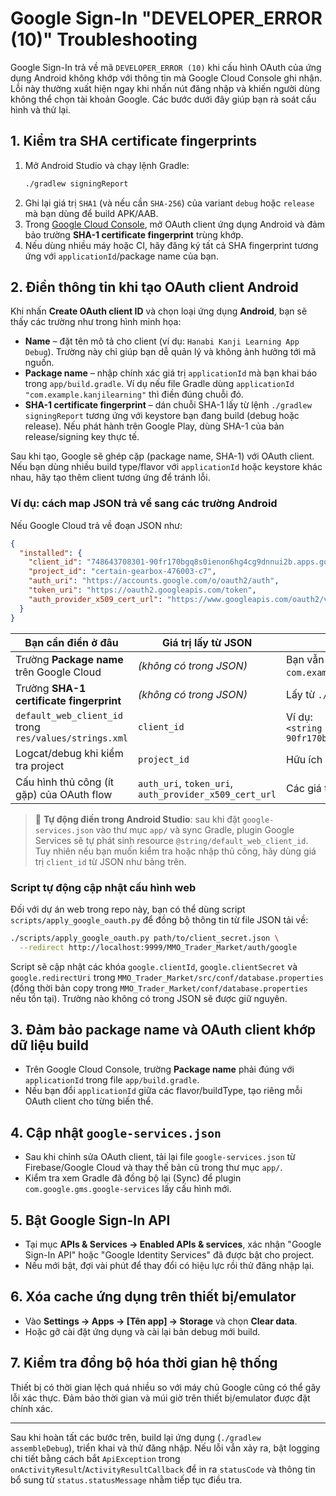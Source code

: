 # Google Sign-In "DEVELOPER_ERROR (10)" Troubleshooting

Google Sign-In trả về mã `DEVELOPER_ERROR (10)` khi cấu hình OAuth của ứng dụng Android không khớp với thông tin mà Google Cloud Console ghi nhận. Lỗi này thường xuất hiện ngay khi nhấn nút đăng nhập và khiến người dùng không thể chọn tài khoản Google. Các bước dưới đây giúp bạn rà soát cấu hình và thử lại.

## 1. Kiểm tra SHA certificate fingerprints

1. Mở Android Studio và chạy lệnh Gradle:
   ```bash
   ./gradlew signingReport
   ```
2. Ghi lại giá trị `SHA1` (và nếu cần `SHA-256`) của variant `debug` hoặc `release` mà bạn dùng để build APK/AAB.
3. Trong [Google Cloud Console](https://console.cloud.google.com/apis/credentials), mở OAuth client ứng dụng Android và đảm bảo trường **SHA-1 certificate fingerprint** trùng khớp.
4. Nếu dùng nhiều máy hoặc CI, hãy đăng ký tất cả SHA fingerprint tương ứng với `applicationId`/package name của bạn.

## 2. Điền thông tin khi tạo OAuth client Android

Khi nhấn **Create OAuth client ID** và chọn loại ứng dụng **Android**, bạn sẽ thấy các trường như trong hình minh họa:

* **Name** – đặt tên mô tả cho client (ví dụ: `Hanabi Kanji Learning App Debug`). Trường này chỉ giúp bạn dễ quản lý và không ảnh hưởng tới mã nguồn.
* **Package name** – nhập chính xác giá trị `applicationId` mà bạn khai báo trong `app/build.gradle`. Ví dụ nếu file Gradle dùng `applicationId "com.example.kanjilearning"` thì điền đúng chuỗi đó.
* **SHA-1 certificate fingerprint** – dán chuỗi SHA-1 lấy từ lệnh `./gradlew signingReport` tương ứng với keystore bạn đang build (debug hoặc release). Nếu phát hành trên Google Play, dùng SHA-1 của bản release/signing key thực tế.

Sau khi tạo, Google sẽ ghép cặp (package name, SHA-1) với OAuth client. Nếu bạn dùng nhiều build type/flavor với `applicationId` hoặc keystore khác nhau, hãy tạo thêm client tương ứng để tránh lỗi.

### Ví dụ: cách map JSON trả về sang các trường Android

Nếu Google Cloud trả về đoạn JSON như:

```json
{
  "installed": {
    "client_id": "748643708301-90fr170bgq8s0ienon6hg4cg9dnnui2b.apps.googleusercontent.com",
    "project_id": "certain-gearbox-476003-c7",
    "auth_uri": "https://accounts.google.com/o/oauth2/auth",
    "token_uri": "https://oauth2.googleapis.com/token",
    "auth_provider_x509_cert_url": "https://www.googleapis.com/oauth2/v1/certs"
  }
}
```

| Bạn cần điền ở đâu | Giá trị lấy từ JSON | Ghi chú |
| --- | --- | --- |
| Trường **Package name** trên Google Cloud | _(không có trong JSON)_ | Bạn vẫn phải tự nhập `applicationId` của app (ví dụ `com.example.kanjilearning`). |
| Trường **SHA-1 certificate fingerprint** | _(không có trong JSON)_ | Lấy từ `./gradlew signingReport` như bước 1 ở trên. |
| `default_web_client_id` trong `res/values/strings.xml` | `client_id` | Ví dụ:<br>`<string name="default_web_client_id">748643708301-90fr170bgq8s0ienon6hg4cg9dnnui2b.apps.googleusercontent.com</string>` |
| Logcat/debug khi kiểm tra project | `project_id` | Hữu ích nếu bạn cần xác nhận đang gọi đúng project Google Cloud. |
| Cấu hình thủ công (ít gặp) của OAuth flow | `auth_uri`, `token_uri`, `auth_provider_x509_cert_url` | Các giá trị mặc định; chỉ cần khi bạn viết flow OAuth tùy chỉnh. |

> 🔁 **Tự động điền trong Android Studio**: sau khi đặt `google-services.json` vào thư mục `app/` và sync Gradle, plugin Google Services sẽ tự phát sinh resource `@string/default_web_client_id`. Tuy nhiên nếu bạn muốn kiểm tra hoặc nhập thủ công, hãy dùng giá trị `client_id` từ JSON như bảng trên.

### Script tự động cập nhật cấu hình web

Đối với dự án web trong repo này, bạn có thể dùng script `scripts/apply_google_oauth.py` để đồng bộ thông tin từ file JSON tải về:

```bash
./scripts/apply_google_oauth.py path/to/client_secret.json \
  --redirect http://localhost:9999/MMO_Trader_Market/auth/google
```

Script sẽ cập nhật các khóa `google.clientId`, `google.clientSecret` và `google.redirectUri` trong `MMO_Trader_Market/src/conf/database.properties` (đồng thời bản copy trong `MMO_Trader_Market/conf/database.properties` nếu tồn tại). Trường nào không có trong JSON sẽ được giữ nguyên.

## 3. Đảm bảo package name và OAuth client khớp dữ liệu build

* Trên Google Cloud Console, trường **Package name** phải đúng với `applicationId` trong file `app/build.gradle`.
* Nếu bạn đổi `applicationId` giữa các flavor/buildType, tạo riêng mỗi OAuth client cho từng biến thể.

## 4. Cập nhật `google-services.json`

* Sau khi chỉnh sửa OAuth client, tải lại file `google-services.json` từ Firebase/Google Cloud và thay thế bản cũ trong thư mục `app/`.
* Kiểm tra xem Gradle đã đồng bộ lại (Sync) để plugin `com.google.gms.google-services` lấy cấu hình mới.

## 5. Bật Google Sign-In API

* Tại mục **APIs & Services → Enabled APIs & services**, xác nhận "Google Sign-In API" hoặc "Google Identity Services" đã được bật cho project.
* Nếu mới bật, đợi vài phút để thay đổi có hiệu lực rồi thử đăng nhập lại.

## 6. Xóa cache ứng dụng trên thiết bị/emulator

* Vào **Settings → Apps → [Tên app] → Storage** và chọn **Clear data**.
* Hoặc gỡ cài đặt ứng dụng và cài lại bản debug mới build.

## 7. Kiểm tra đồng bộ hóa thời gian hệ thống

Thiết bị có thời gian lệch quá nhiều so với máy chủ Google cũng có thể gây lỗi xác thực. Đảm bảo thời gian và múi giờ trên thiết bị/emulator được đặt chính xác.

---

Sau khi hoàn tất các bước trên, build lại ứng dụng (`./gradlew assembleDebug`), triển khai và thử đăng nhập. Nếu lỗi vẫn xảy ra, bật logging chi tiết bằng cách bắt `ApiException` trong `onActivityResult`/`ActivityResultCallback` để in ra `statusCode` và thông tin bổ sung từ `status.statusMessage` nhằm tiếp tục điều tra.
